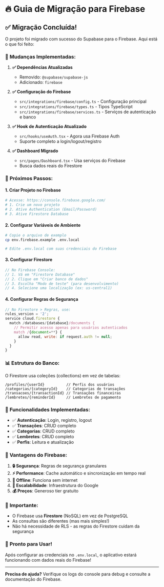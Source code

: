 # 🔥 Guia de Migração para Firebase

## ✅ Migração Concluída!

O projeto foi migrado com sucesso do Supabase para o Firebase. Aqui está o que foi feito:

### 🔄 **Mudanças Implementadas:**

1. **✅ Dependências Atualizadas**
   - Removido: `@supabase/supabase-js`
   - Adicionado: `firebase`

2. **✅ Configuração do Firebase**
   - `src/integrations/firebase/config.ts` - Configuração principal
   - `src/integrations/firebase/types.ts` - Tipos TypeScript
   - `src/integrations/firebase/services.ts` - Serviços de autenticação e banco

3. **✅ Hook de Autenticação Atualizado**
   - `src/hooks/useAuth.tsx` - Agora usa Firebase Auth
   - Suporte completo a login/logout/registro

4. **✅ Dashboard Migrado**
   - `src/pages/Dashboard.tsx` - Usa serviços do Firebase
   - Busca dados reais do Firestore

### 🚀 **Próximos Passos:**

#### 1. **Criar Projeto no Firebase**
```bash
# Acesse: https://console.firebase.google.com/
# 1. Crie um novo projeto
# 2. Ative Authentication (Email/Password)
# 3. Ative Firestore Database
```

#### 2. **Configurar Variáveis de Ambiente**
```bash
# Copie o arquivo de exemplo
cp env.firebase.example .env.local

# Edite .env.local com suas credenciais do Firebase
```

#### 3. **Configurar Firestore**
```javascript
// No Firebase Console:
// 1. Vá em "Firestore Database"
// 2. Clique em "Criar banco de dados"
// 3. Escolha "Modo de teste" (para desenvolvimento)
// 4. Selecione uma localização (ex: us-central1)
```

#### 4. **Configurar Regras de Segurança**
```javascript
// No Firestore > Regras, use:
rules_version = '2';
service cloud.firestore {
  match /databases/{database}/documents {
    // Permitir acesso apenas para usuários autenticados
    match /{document=**} {
      allow read, write: if request.auth != null;
    }
  }
}
```

### 📊 **Estrutura do Banco:**

O Firestore usa coleções (collections) em vez de tabelas:

```
/profiles/{userId}          // Perfis dos usuários
/categorias/{categoryId}    // Categorias de transações
/transacoes/{transactionId} // Transações financeiras
/lembretes/{reminderId}     // Lembretes de pagamento
```

### 🔧 **Funcionalidades Implementadas:**

- ✅ **Autenticação**: Login, registro, logout
- ✅ **Transações**: CRUD completo
- ✅ **Categorias**: CRUD completo  
- ✅ **Lembretes**: CRUD completo
- ✅ **Perfis**: Leitura e atualização

### 🎯 **Vantagens do Firebase:**

1. **🔒 Segurança**: Regras de segurança granulares
2. **⚡ Performance**: Cache automático e sincronização em tempo real
3. **📱 Offline**: Funciona sem internet
4. **🔧 Escalabilidade**: Infraestrutura do Google
5. **💰 Preços**: Generoso tier gratuito

### 🚨 **Importante:**

- O Firebase usa **Firestore** (NoSQL) em vez de PostgreSQL
- As consultas são diferentes (mas mais simples!)
- Não há necessidade de RLS - as regras do Firestore cuidam da segurança

### 🎉 **Pronto para Usar!**

Após configurar as credenciais no `.env.local`, o aplicativo estará funcionando com dados reais do Firebase!

---

**Precisa de ajuda?** Verifique os logs do console para debug e consulte a documentação do Firebase.
